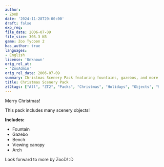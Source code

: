 ```yaml
---
author:
- ZooD
date: '2024-11-28T20:00:00'
draft: false
exp_req:
file_date: 2006-07-09
file_size: 303.3 KB
game: Zoo Tycoon 2
has_author: true
languages:
- English
license: 'Unknown'
orig_rel_at:
- 'ZooAdmin'
orig_rel_date: 2006-07-09
summary: Christmas Scenery Pack featuring fountains, gazebos, and more.
title: Christmas Scenery Pack
zt2tags: ["All", "ZT2", "Packs", "Christmas", "Holidays", "Objects", "Scenery", "Theme Packs", "Zootilities", "Benches", "Fountains", "Gazebos", "Canopies", "Arches"]
---
```

Merry Christmas!  

This pack includes many scenery objects!  

**Includes:**  
- Fountain  
- Gazebo  
- Bench  
- Viewing canopy  
- Arch  

Look forward to more by ZooD! :D
